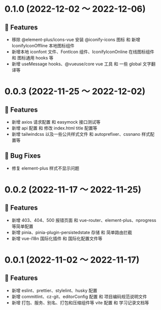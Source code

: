 # 0.1.0 (2022-12-02 ～ 2022-12-06)

## 🚀 Features

- 移除 @element-plus/icons-vue 安装 @iconify-icons 图标 和 新增 IconifyIconOffline 本地图标组件
- 新增本地 iconfont 文件、FontIcon 组件、IconifyIconOnline 在线图标组件 和 图标通用 hooks 等
- 新增 useMessage hooks、@vueuse/core vue 工具 和 一些 global 文字翻译等

# 0.0.3 (2022-11-25 ～ 2022-12-02)

## 🚀 Features

- 新增 axios 请求配置 和 easymock 接口测试等
- 新增 api 配置 和 修改 index.html title 配置等
- 新增 tailwindcss 以及一些公共样式文件 和 autoprefixer、cssnano 样式配置等

## 🧩 **Bug Fixes**

- 修复 element-plus 样式不显示问题

# 0.0.2 (2022-11-17 ～ 2022-11-25)

## 🚀 Features

- 新增 403、404、500 报错页面 和 vue-router、element-plus、nprogress 等简单配置
- 新增 pinia、pinia-plugin-persistedstate 存储 和 简单路由拦截
- 新增 vue-i18n 国际化插件 和 国际化配置文件等

# 0.0.1 (2022-11-02 ～ 2022-11-17)

## 🚀 Features

- 新增 eslint、prettier、stylelint、husky 配置
- 新增 commitlint、cz-git、editorConfig 配置 和 项目编码规范说明文件
- 新增 打包、服务、别名、打包和压缩组件等 vite 配置 和 学习记录文档等
